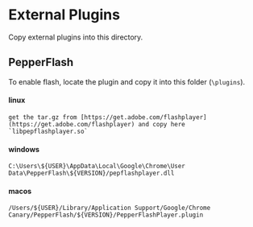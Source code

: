 # External Plugins

Copy external plugins into this directory.

## PepperFlash
To enable flash, locate the plugin and copy it into this folder (`\plugins`).

#### linux

	get the tar.gz from [https://get.adobe.com/flashplayer](https://get.adobe.com/flashplayer) and copy here `libpepflashplayer.so`

#### windows

	C:\Users\${USER}\AppData\Local\Google\Chrome\User Data\PepperFlash\${VERSION}/pepflashplayer.dll

#### macos

	/Users/${USER}/Library/Application Support/Google/Chrome Canary/PepperFlash/${VERSION}/PepperFlashPlayer.plugin
